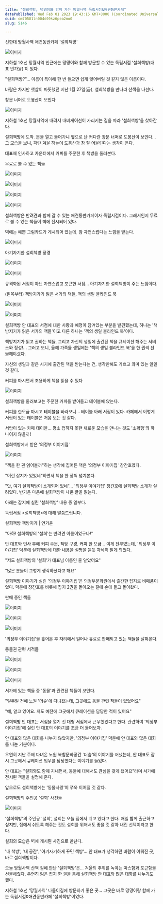 ```yaml
---
title: "설희책방, 댕댕이와 함께 가는 망월사역 독립서점&애견동반카페"
datePublished: Wed Feb 01 2023 19:43:16 GMT+0000 (Coordinated Universal Time)
cuid: cm70581ln004d09kz6pea2mo0
slug: 5146

---
```



신한대 망월사역 애견동반카페 '설희책방'

![이미지](https://cdn.hashnode.com/res/hashnode/image/upload/v1739257819327/0f6a070f-b111-41ff-83af-cef007444634.jpeg)

지하철 1호선 망월사역 인근에는 댕댕이와 함께 방문할 수 있는 독립서점 '설희책방(대표 안가윤)'이 있다.

"설희책방?"... 이름이 특이해 한 번 들으면 쉽게 잊어버릴 것 같지 않은 이름이다.

바람은 차지만 햇살이 따뜻했던 지난 1월 27일(금), 설희책방을 만나러 산책을 나선다.

창문 너머로 도봉산이 보인다

![이미지](https://cdn.hashnode.com/res/hashnode/image/upload/v1739257821446/c5bb839b-a64d-4cc1-97a8-803bd4dcffec.jpeg)

지하철 1호선 망월사역에 내려서 내비게이션이 가리키는 길을 따라 '설희책방'을 찾아간다.

설희책방에 도착. 문을 열고 들어가니 옆으로 난 커다란 창문 너머로 도봉산이 보인다... 그 모습을 보니, 파란 겨울 하늘이 도봉산과 참 잘 어울린다는 생각이 든다.

대표께 인사하고 카운터에서 커피를 주문한 후 책방을 둘러본다.

무료로 볼 수 있는 책들

![이미지](https://cdn.hashnode.com/res/hashnode/image/upload/v1739257823278/b18de3a2-6f7b-48db-9809-0fcdb659ee2b.jpeg)

![이미지](https://cdn.hashnode.com/res/hashnode/image/upload/v1739257825207/1dab7a18-30dc-49e0-a940-a0b4c8040336.jpeg)

![이미지](https://cdn.hashnode.com/res/hashnode/image/upload/v1739257826936/06eed225-4c84-45d8-83dd-ccc0b5919bc0.jpeg)

![이미지](https://cdn.hashnode.com/res/hashnode/image/upload/v1739257829029/55350dc0-0487-4d14-a02e-a1b76e5542d1.jpeg)

설희책방은 반려견과 함께 갈 수 있는 애견동반카페이자 독립서점이다. 그래서인지 무료로 볼 수 있는 책들이 벽에 전시되어 있다.

벽에는 예쁜 그림카드가 게시되어 있는데, 참 자연스럽다는 느낌을 받는다.

![이미지](https://cdn.hashnode.com/res/hashnode/image/upload/v1739257830893/23a35092-c2f8-4b88-b1d1-4835c308c7c5.jpeg)

아기자기한 설희책방 풍경

![이미지](https://cdn.hashnode.com/res/hashnode/image/upload/v1739257833413/7b219ad2-a0c6-4282-b642-9e413f686bdf.jpeg)

![이미지](https://cdn.hashnode.com/res/hashnode/image/upload/v1739257835666/cb9efc57-cf77-4c43-8374-3b40d8c45d77.jpeg)

규격화된 서점이 아닌 자연스럽고 포근한 서점... 아기자기한 설희책방이 주는 느낌이다.

(왼쪽부터) 책방지가가 읽은 서가의 책들, 책의 생일 블라인드 북

![이미지](https://cdn.hashnode.com/res/hashnode/image/upload/v1739257837469/6cea8856-8e32-487a-9050-e8baf672edf7.jpeg)

![이미지](https://cdn.hashnode.com/res/hashnode/image/upload/v1739257840158/189ae627-1087-4832-a270-9cb9c2496d3b.jpeg)

설희책방 안 대표의 서점에 대한 사랑과 애정이 담겨있는 부분을 발견했는데, 하나는 '책방지기가 읽은 서가의 책들'이고 다른 하나는 '책의 생일 블라인드 북'이다.

책방지기가 읽고 권하는 책들, 그리고 자신의 생일에 출간된 책을 큐레이션 해주는 서비스와 정성!... 그러고 보니, 올해 가족들 생일에는 '책의 생일 블라인드 북'을 한 권씩 선물해야겠다.

자신의 생일과 같은 시기에 출간된 책을 받는다는 건, 생각만해도 기쁘고 의미 있는 일일 것 같다.

커피를 마시면서 조용하게 책을 읽을 수 있다

![이미지](https://cdn.hashnode.com/res/hashnode/image/upload/v1739257841997/6e66b8bd-c7ff-43bc-a252-c302aca05eaf.jpeg)

설희책방을 둘러보고는 주문한 커피를 받아들고 테이블에 앉는다.

커피를 한모금 마시고 테이블을 바라보니... 테이블 아래 서랍이 있다. 카페에서 이렇게 서랍이 있는 테이블은 처음 보는 것 같다.

서랍이 있는 카페 테이블... 평소 접하지 못한 새로운 모습을 만나는 것도 '소확행'의 하나이지 않을까!

설희책방에서 받은 '의정부 이야기집'

![이미지](https://cdn.hashnode.com/res/hashnode/image/upload/v1739257843809/ef7d87e1-7b3b-487b-a9fc-673215d76068.jpeg)

"책을 한 권 읽어볼까"하는 생각에 집어든 책은 '의정부 이야기집' 창간호였다.

"이런 잡지가 있었네"하면서 책을 한 장씩 넘겨본다.

"앗, 여기 설희책방이 소개되어 있네"... '의정부 이야기집' 창간호에 설희책방 소개가 실려있다. 반가운 마음에 설희책방이 나온 글을 읽는다.

아래는 잡지에 실린 '설희책방' 내용 중 일부다.

독립서점 <설희책방>에 대해 말씀드립니다.

설희책방 책방지기 | 안가윤

"아하! 설희책방의 '설희'는 반려견 이름이었구나!"

안 대표와 인사 후에 커피 주문, 책방 구경, 커피 한 모금... 이게 전부였는데, '의정부 이야기집' 덕분에 설희책방에 대한 내용을 설명을 듣듯 자세히 알게 되었다.

"저도 설희책방의 '설희'가 대표님 이름인 줄 알았어요"

"많은 분들이 그렇게 생각하셨다고 해요"

설희책방 이야기가 실린 '의정부 이야기집'은 의정부문화원에서 출간한 잡지로 비매품이었다. 덕분에 창간호를 비롯해 잡지 2권을 돌아오는 길에 손에 들고 돌아왔다.

판매 중인 책들

![이미지](https://cdn.hashnode.com/res/hashnode/image/upload/v1739257846164/c3a16db8-10e0-43fa-8180-980204ee79a2.jpeg)

![이미지](https://cdn.hashnode.com/res/hashnode/image/upload/v1739257848076/caea0007-59d6-473e-95ca-8b62466603b3.jpeg)

![이미지](https://cdn.hashnode.com/res/hashnode/image/upload/v1739257849899/fe03fa7a-32de-4b06-97c3-f165ef5c5a0c.jpeg)

'의정부 이야기집'을 흝어본 후 자리에서 일어나 유료로 판매되고 있는 책들을 살펴본다.

동물권 관련 서적들

![이미지](https://cdn.hashnode.com/res/hashnode/image/upload/v1739257851928/9b004613-c4b8-4fb0-8364-767432610b5f.jpeg)

![이미지](https://cdn.hashnode.com/res/hashnode/image/upload/v1739257853958/c52abbf9-b368-43a7-9946-43267c5e3d18.jpeg)

![이미지](https://cdn.hashnode.com/res/hashnode/image/upload/v1739257856278/fb523186-3420-41f1-943d-67ae1a5f0d69.jpeg)

서가에 있는 책들 중 '동물'과 관련된 책들이 보인다.

"일주일 전에 노원 '더숲'에 다녀왔는데, 그곳에도 동물 관련 책들이 있었어요"

"예, 알고 있어요. 저도 예전에 그곳에서 큐레이션을 담당한 적이 있어요"

설희책방 안 대표는 서점을 열기 전 대형 서점에서 근무했었다고 한다. 관련하여 '의정부 이야기집'에 실린 안 대표의 이야기를 조금 더 들어보자.

안 대표와 많은 대화를 나누지 않았지만, '의정부 이야기집' 덕분에 안 대표와 많은 대화를 나눈 기분이다.

우연히 지난 주에 다녀온 노원 복합문화공간 '더숲'의 이야기를 꺼냈는데, 안 대표도 잠시 그곳에서 큐레이션 업무를 담당했다는 이야기를 들었다.

안 대표는 "설희와도 함께 지내면서, 동물에 대해서도 관심을 갖게 됐어요"라며 서가에 전시된 책들을 설명해 준다.

앞으로도 설희책방에는 '동물사랑'이 쭈욱 이어질 것 같다.

설희책방의 주인공 '설희' 사진들

![이미지](https://cdn.hashnode.com/res/hashnode/image/upload/v1739257858223/1e499894-c19d-4b13-90d9-3010b5963ff5.jpeg)

'설희책방'의 주인공 '설희', 설희는 오늘 집에서 쉬고 있다고 한다. 매일 함께 출근하고 싶지만, 집에서 쉬도록 해주는 것도 설희를 위해서도 좋을 것 같아 내린 선택이라고 한다.

설희의 모습은 벽에 게시된 사진으로 만난다.

'내 책방', '내 공간', '아기자기하게 꾸민 책방'... 안 대표가 생각하던 바람이 이뤄진 곳, 바로 설희책방이다.

오늘 망월사역 산책 길에 만난 '설희책방'은... 겨울의 추위를 녹이는 따스함과 포근함을 선물해줬다. 우연히 읽은 잡지 한 권을 통해 설희책방 안 대표와 많은 대화를 나누기도 했다.

지하철 1호선 '망월사역' 나들이길에 방문하기 좋은 곳... 그곳은 바로 댕댕이랑 함께 가는 독립서점&애견동반카페 '설희책방'이었다.